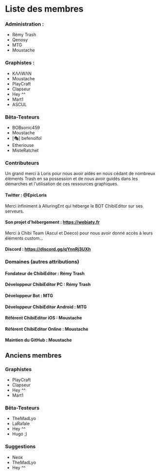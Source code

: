 # Liste des membres

### Administration :

- Rémy Trash
- Qenosy
- MTG
- Moustache

### Graphistes :

- KΛΛWΛΝ
- Moustache
- PlayCraft
- Clapseur
- Hey ^^
- Mart1
- ASCUL

### Bêta-Testeurs

- BOBsonic459
- Moustache
- [🎭] befenoîfoî
- Etheriouse
- MisteRatchet

### Contributeurs

Un grand merci à Loris pour nous avoir aidés en nous cédant de nombreux éléments Trash en sa possession et de nous avoir guidés dans les démarches et l'utilisation de ces ressources graphiques.
#### Twitter : @EpicLoris

Merci infiniment à AlluringEnt qui héberge le BOT ChibiEditor sur ses serveurs.
#### Son projet d'hébergement : https://webiaty.fr

Merci à Chibi Team (Ascul et Deeco) pour nous avoir donné accès à leurs éléments custom…
#### Discord : https://discord.gg/qYnnRj3UXh

### Domaines (autres attributions)

#### Fondateur de ChibiEditor : Rémy Trash
#### Développeur ChibiEditor PC : Rémy Trash

#### Développeur Bot : MTG
#### Développeur ChibiEditor Android : MTG

#### Référent ChibiEditor iOS : Moustache
#### Référent ChibiEditor Online : Moustache
#### Maintien du GitHub : Moustache

## Anciens membres

### Graphistes

- PlayCraft
- Clapseur
- Hey ^^
- Mart1

### Bêta-Testeurs

- TheMadLyo
- LaRafale
- Hey ^^
- Hugo ;)

### Suggestions

- Neox
- TheMadLyo
- Hey ^^
